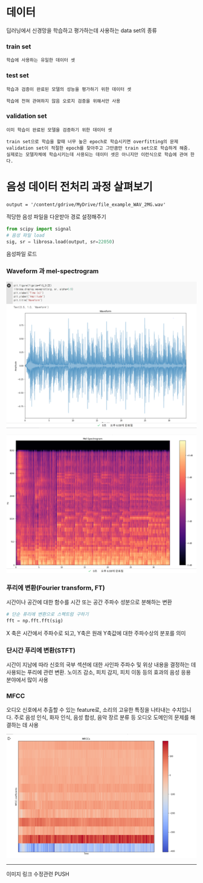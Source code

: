 #  데이터

딥러닝에서 신경망을 학습하고 평가하는데 사용하는 data set의 종류



### train set

`학습에 사용하는 유일한 데이터 셋`

### test set

`학습과 검증이 완료된 모델의 성능을 평가하기 위한 데이터 셋`

`학습에 전혀 관여하지 않음 오로지 검증을 위해서만 사용 `

### validation set

`이미 학습이 완료된 모델을 검증하기 위한 데이터 셋`

```
train set으로 학습을 할때 너무 높은 epoch로 학습시키면 overfitting의 문제
validation set이 적절한 epoch를 찾아주고 그만큼만 train set으로 학습하게 해줌. 실제로는 모델자체에 학습시키는데 사용되는 데이터 셋은 아니지만 이런식으로 학습에 관여 한다.
```



# 음성 데이터 전처리 과정 살펴보기

`output = '/content/gdrive/MyDrive/file_example_WAV_2MG.wav'`

적당한 음성 파일을 다운받아 경로 설정해주기

```python
from scipy import signal
# 음성 파일 load
sig, sr = librosa.load(output, sr=22050)
```

음성파일 로드

### Waveform 과 mel-spectrogram

![image-20210907181901774](readme.assets/image-20210907181901774.png)



![image-20210907182400833](readme.assets/image-20210907182400833.png)

### **푸리에 변환**(**Fourier transform**, FT)

시간이나 공간에 대한 함수를 시간 또는 공간 주파수 성분으로 분해하는 변환

```python
# 단순 퓨리에 변환으로 스펙트럼 구하기
fft = np.fft.fft(sig)
```

X 축은 시간에서 주파수로 되고, Y축은 원래 Y축값에 대한 주파수상의 분포를 의미

### 단시간 푸리에 변환(**STFT**)

시간이 지남에 따라 신호의 국부 섹션에 대한 사인파 주파수 및 위상 내용을 결정하는 데 사용되는 푸리에 관련 변환. 노이즈 감소, 피치 감지, 피치 이동 등의 효과의 음성 응용 분야에서 많이 사용

### MFCC 

오디오 신호에서 추출할 수 있는 feature로, 소리의 고유한 특징을 나타내는 수치입니다. 주로 음성 인식, 화자 인식, 음성 합성, 음악 장르 분류 등 오디오 도메인의 문제를 해결하는 데 사용

![image-20210907182629155](readme.assets/image-20210907182629155.png)



---

이미지 링크 수정관련 PUSH
